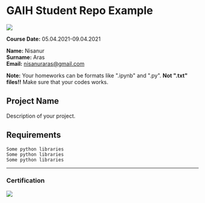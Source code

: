 # GAIH Student Repo Example
![](img/newlogo.png)

**Course Date:** 05.04.2021-09.04.2021

**Name:** Nisanur  
**Surname:** Aras  
**Email:** nisanuraras@gmail.com  

**Note:** Your homeworks can be formats like ".ipynb" and ".py". **Not ".txt" files!!** Make sure that your codes works.  

## Project Name
Description of your project.

## Requirements
```
Some python libraries
Some python libraries
Some python libraries
```
---

### Certification
![](img/TopLearnerCertificate.png)

